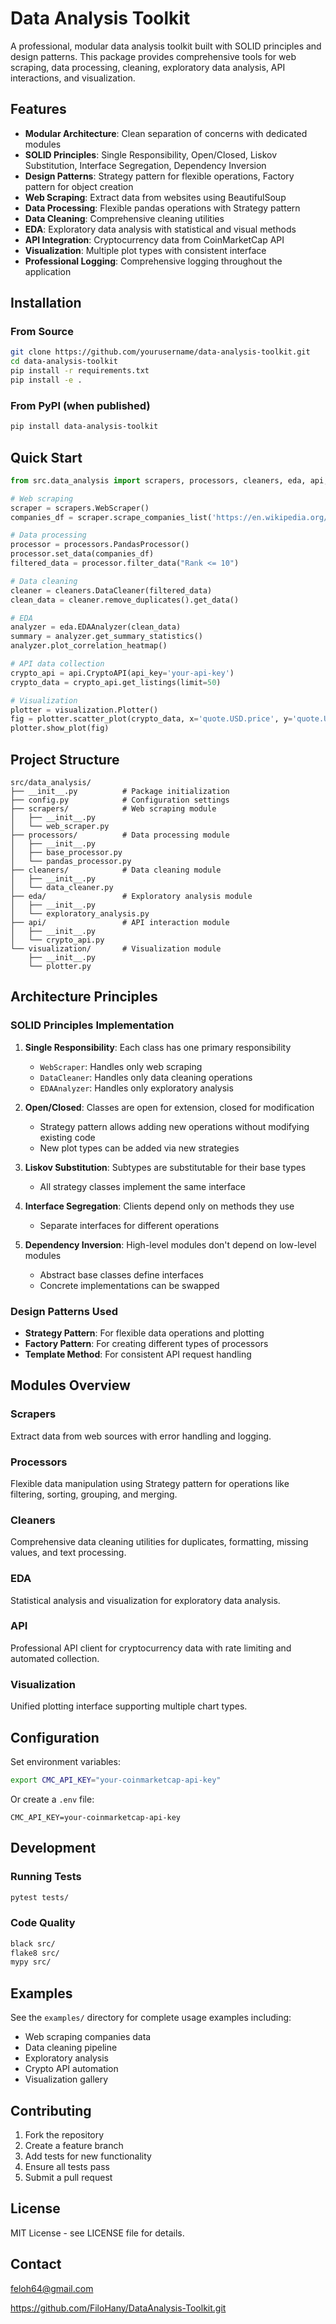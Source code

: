 # Data Analysis Toolkit

A professional, modular data analysis toolkit built with SOLID principles and design patterns. This package provides comprehensive tools for web scraping, data processing, cleaning, exploratory data analysis, API interactions, and visualization.

## Features

- **Modular Architecture**: Clean separation of concerns with dedicated modules
- **SOLID Principles**: Single Responsibility, Open/Closed, Liskov Substitution, Interface Segregation, Dependency Inversion
- **Design Patterns**: Strategy pattern for flexible operations, Factory pattern for object creation
- **Web Scraping**: Extract data from websites using BeautifulSoup
- **Data Processing**: Flexible pandas operations with Strategy pattern
- **Data Cleaning**: Comprehensive cleaning utilities
- **EDA**: Exploratory data analysis with statistical and visual methods
- **API Integration**: Cryptocurrency data from CoinMarketCap API
- **Visualization**: Multiple plot types with consistent interface
- **Professional Logging**: Comprehensive logging throughout the application

## Installation

### From Source
```bash
git clone https://github.com/yourusername/data-analysis-toolkit.git
cd data-analysis-toolkit
pip install -r requirements.txt
pip install -e .
```

### From PyPI (when published)
```bash
pip install data-analysis-toolkit
```

## Quick Start

```python
from src.data_analysis import scrapers, processors, cleaners, eda, api, visualization

# Web scraping
scraper = scrapers.WebScraper()
companies_df = scraper.scrape_companies_list('https://en.wikipedia.org/wiki/List_of_largest_companies_in_the_United_States_by_revenue')

# Data processing
processor = processors.PandasProcessor()
processor.set_data(companies_df)
filtered_data = processor.filter_data("Rank <= 10")

# Data cleaning
cleaner = cleaners.DataCleaner(filtered_data)
clean_data = cleaner.remove_duplicates().get_data()

# EDA
analyzer = eda.EDAAnalyzer(clean_data)
summary = analyzer.get_summary_statistics()
analyzer.plot_correlation_heatmap()

# API data collection
crypto_api = api.CryptoAPI(api_key='your-api-key')
crypto_data = crypto_api.get_listings(limit=50)

# Visualization
plotter = visualization.Plotter()
fig = plotter.scatter_plot(crypto_data, x='quote.USD.price', y='quote.USD.volume_24h')
plotter.show_plot(fig)
```

## Project Structure

```
src/data_analysis/
├── __init__.py          # Package initialization
├── config.py            # Configuration settings
├── scrapers/            # Web scraping module
│   ├── __init__.py
│   └── web_scraper.py
├── processors/          # Data processing module
│   ├── __init__.py
│   ├── base_processor.py
│   └── pandas_processor.py
├── cleaners/            # Data cleaning module
│   ├── __init__.py
│   └── data_cleaner.py
├── eda/                 # Exploratory analysis module
│   ├── __init__.py
│   └── exploratory_analysis.py
├── api/                 # API interaction module
│   ├── __init__.py
│   └── crypto_api.py
└── visualization/       # Visualization module
    ├── __init__.py
    └── plotter.py
```

## Architecture Principles

### SOLID Principles Implementation

1. **Single Responsibility**: Each class has one primary responsibility
   - `WebScraper`: Handles only web scraping
   - `DataCleaner`: Handles only data cleaning operations
   - `EDAAnalyzer`: Handles only exploratory analysis

2. **Open/Closed**: Classes are open for extension, closed for modification
   - Strategy pattern allows adding new operations without modifying existing code
   - New plot types can be added via new strategies

3. **Liskov Substitution**: Subtypes are substitutable for their base types
   - All strategy classes implement the same interface

4. **Interface Segregation**: Clients depend only on methods they use
   - Separate interfaces for different operations

5. **Dependency Inversion**: High-level modules don't depend on low-level modules
   - Abstract base classes define interfaces
   - Concrete implementations can be swapped

### Design Patterns Used

- **Strategy Pattern**: For flexible data operations and plotting
- **Factory Pattern**: For creating different types of processors
- **Template Method**: For consistent API request handling

## Modules Overview

### Scrapers
Extract data from web sources with error handling and logging.

### Processors
Flexible data manipulation using Strategy pattern for operations like filtering, sorting, grouping, and merging.

### Cleaners
Comprehensive data cleaning utilities for duplicates, formatting, missing values, and text processing.

### EDA
Statistical analysis and visualization for exploratory data analysis.

### API
Professional API client for cryptocurrency data with rate limiting and automated collection.

### Visualization
Unified plotting interface supporting multiple chart types.

## Configuration

Set environment variables:
```bash
export CMC_API_KEY="your-coinmarketcap-api-key"
```

Or create a `.env` file:
```
CMC_API_KEY=your-coinmarketcap-api-key
```

## Development

### Running Tests
```bash
pytest tests/
```

### Code Quality
```bash
black src/
flake8 src/
mypy src/
```

## Examples

See the `examples/` directory for complete usage examples including:
- Web scraping companies data
- Data cleaning pipeline
- Exploratory analysis
- Crypto API automation
- Visualization gallery

## Contributing

1. Fork the repository
2. Create a feature branch
3. Add tests for new functionality
4. Ensure all tests pass
5. Submit a pull request

## License

MIT License - see LICENSE file for details.

## Contact

feloh64@gmail.com

https://github.com/FiloHany/DataAnalysis-Toolkit.git
